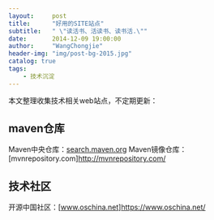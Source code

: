 ```yaml
---
layout:     post
title:      "好用的SITE站点"
subtitle:   " \"读活书、活读书、读书活.\""
date:       2014-12-09 19:00:00
author:     "WangChongjie"
header-img: "img/post-bg-2015.jpg"
catalog: true
tags:
    - 技术沉淀
---
```

本文整理收集技术相关web站点，不定期更新：

## maven仓库

  Maven中央仓库：[search.maven.org](http://search.maven.org/)
  Maven镜像仓库：[mvnrepository.com]<http://mvnrepository.com/>

## 技术社区

  开源中国社区：[www.oschina.net]<https://www.oschina.net/>
